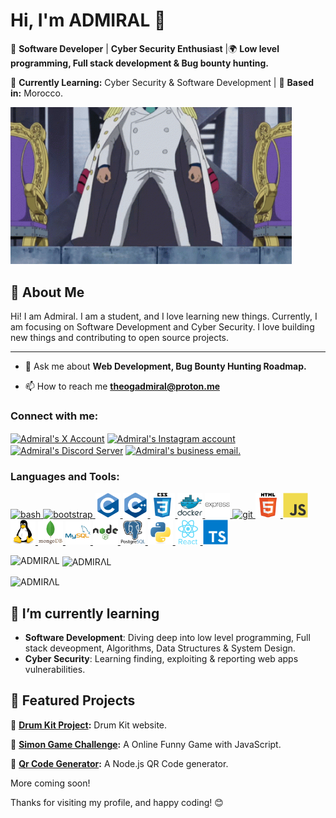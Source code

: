 # Hi, I'm ADMIRAL 👋
🚀 **Software Developer** | **Cyber Security Enthusiast** |🌍 **Low level programming, Full stack development & Bug bounty hunting.**  

🔭 **Currently Learning:** Cyber Security & Software Development | 📍 **Based in:** Morocco. 

<img src="./admiralgarp.gif"  width="450" />

## 🌟 About Me  

Hi! I am Admiral. I am a student, and I love learning new things. Currently, I am focusing on Software Development and Cyber Security.
I love building new things and contributing to open source projects.

---


- 💬 Ask me about **Web Development, Bug Bounty Hunting Roadmap.**

- 📫 How to reach me **theogadmiral@proton.me**

<h3 align="left">Connect with me:</h3>
<p align="left">
<a href="https://x.com/og_admiral" target="_blank"><img align="center" src="https://i.postimg.cc/7L3Pbx1k/x-logo-nice.png" alt="Admiral's X Account" height="37" width="37" /></a>
<a href="https://instagram.com/og_admiral" target="_blank"><img align="center" src="https://raw.githubusercontent.com/rahuldkjain/github-profile-readme-generator/master/src/images/icons/Social/instagram.svg" alt="Admiral's Instagram account" height="30" width="40" /></a>
<a href="https://discord.gg/DW8wwhr3Gy" target="_blank"><img align="center" src="https://i.postimg.cc/FRhrL2GJ/discordlogosize.png" alt="Admiral's Discord Server" height="30" width="40" /></a>
<a href="mailto:theogadmiral@proton.me" target="_blank"><img src="https://static.vecteezy.com/system/resources/previews/020/964/377/non_2x/gmail-mail-icon-for-web-design-free-png.png" align="center" height="30" width="40" alt="Admiral's business email." /></a>
</p>

<h3 align="left">Languages and Tools:</h3>
<p align="left"> <a href="https://www.gnu.org/software/bash/" target="_blank" rel="noreferrer"> <img src="https://upload.wikimedia.org/wikipedia/commons/thumb/4/4b/Bash_Logo_Colored.svg/2048px-Bash_Logo_Colored.svg.png" alt="bash" width="40" height="40"/> </a> <a href="https://getbootstrap.com" target="_blank" rel="noreferrer"> <img src="https://camo.githubusercontent.com/ecd695fb1ffadab6633f9fcdffaeebc58f3cca722260f0dec7dc607bd9d0e740/68747470733a2f2f676574626f6f7473747261702e636f6d2f646f63732f352e322f6173736574732f6272616e642f626f6f7473747261702d6c6f676f2d736861646f772e706e67" alt="bootstrap" width="40" height="40"/> </a> <a href="https://www.cprogramming.com/" target="_blank" rel="noreferrer"> <img src="https://raw.githubusercontent.com/devicons/devicon/master/icons/c/c-original.svg" alt="c" width="40" height="40"/> </a> <a href="https://www.w3schools.com/cpp/" target="_blank" rel="noreferrer"> <img src="https://raw.githubusercontent.com/devicons/devicon/master/icons/cplusplus/cplusplus-original.svg" alt="cplusplus" width="40" height="40"/> </a> <a href="https://www.w3schools.com/css/" target="_blank" rel="noreferrer"> <img src="https://raw.githubusercontent.com/devicons/devicon/master/icons/css3/css3-original-wordmark.svg" alt="css3" width="40" height="40"/> </a> <a href="https://www.docker.com/" target="_blank" rel="noreferrer"> <img src="https://raw.githubusercontent.com/devicons/devicon/master/icons/docker/docker-original-wordmark.svg" alt="docker" width="40" height="40"/> </a> <a href="https://expressjs.com" target="_blank" rel="noreferrer"> <img src="https://raw.githubusercontent.com/devicons/devicon/master/icons/express/express-original-wordmark.svg" alt="express" width="40" height="40" style="color:white;"/> </a> <a href="https://git-scm.com/" target="_blank" rel="noreferrer"> <img src="https://www.vectorlogo.zone/logos/git-scm/git-scm-icon.svg" alt="git" width="40" height="40"/> </a> <a href="https://www.w3.org/html/" target="_blank" rel="noreferrer"> <img src="https://raw.githubusercontent.com/devicons/devicon/master/icons/html5/html5-original-wordmark.svg" alt="html5" width="40" height="40"/> </a> <a href="https://developer.mozilla.org/en-US/docs/Web/JavaScript" target="_blank" rel="noreferrer"> <img src="https://raw.githubusercontent.com/devicons/devicon/master/icons/javascript/javascript-original.svg" alt="javascript" width="40" height="40"/> </a> <a href="https://www.linux.org/" target="_blank" rel="noreferrer"> <img src="https://raw.githubusercontent.com/devicons/devicon/master/icons/linux/linux-original.svg" alt="linux" width="40" height="40"/> </a> <a href="https://www.mongodb.com/" target="_blank" rel="noreferrer"> <img src="https://raw.githubusercontent.com/devicons/devicon/master/icons/mongodb/mongodb-original-wordmark.svg" alt="mongodb" width="40" height="40"/> </a> <a href="https://www.mysql.com/" target="_blank" rel="noreferrer"> <img src="https://raw.githubusercontent.com/devicons/devicon/master/icons/mysql/mysql-original-wordmark.svg" alt="mysql" width="40" height="40"/> </a> <a href="https://nodejs.org" target="_blank" rel="noreferrer"> <img src="https://raw.githubusercontent.com/devicons/devicon/master/icons/nodejs/nodejs-original-wordmark.svg" alt="nodejs" width="40" height="40"/> </a> <a href="https://www.postgresql.org" target="_blank" rel="noreferrer"> <img src="https://raw.githubusercontent.com/devicons/devicon/master/icons/postgresql/postgresql-original-wordmark.svg" alt="postgresql" width="40" height="40"/> </a> <a href="https://www.python.org" target="_blank" rel="noreferrer"> <img src="https://raw.githubusercontent.com/devicons/devicon/master/icons/python/python-original.svg" alt="python" width="40" height="40"/> </a> <a href="https://reactjs.org/" target="_blank" rel="noreferrer"> <img src="https://raw.githubusercontent.com/devicons/devicon/master/icons/react/react-original-wordmark.svg" alt="react" width="40" height="40"/> </a> <a href="https://www.typescriptlang.org/" target="_blank" rel="noreferrer"> <img src="https://raw.githubusercontent.com/devicons/devicon/master/icons/typescript/typescript-original.svg" alt="typescript" width="40" height="40"/> </a> </p>

<p><img align="left" src="https://github-readme-stats.vercel.app/api/top-langs?username=ogadmiral&show_icons=true&locale=en&layout=compact" alt="ADMIRΛL" /></p>

<p>&nbsp;<img align="center" src="https://github-readme-stats.vercel.app/api?username=ogadmiral&show_icons=true&locale=en" alt="ADMIRΛL" /></p>

<p><img align="center" src="https://github-readme-streak-stats.herokuapp.com/?user=ogadmiral" alt="ADMIRΛL" /></p>


## 🌱 I’m currently learning

- **Software Development**: Diving deep into low level programming, Full stack deveopment, Algorithms, Data Structures & System Design.
- **Cyber Security**: Learning finding, exploiting & reporting web apps vulnerabilities.

## 📂 Featured Projects  

🌟 **[Drum Kit Project](https://github.com/ogadmiral/Drum-Kit-Project):** Drum Kit website.  

🌟 **[Simon Game Challenge](https://github.com/ogadmiral/Simon-Game-Challenge):** A Online Funny Game with JavaScript.  

🌟 **[Qr Code Generator](https://github.com/ogadmiral/node.js-qr-generator):** A Node.js QR Code generator.  

  
More coming soon!


Thanks for visiting my profile, and happy coding! 😊
